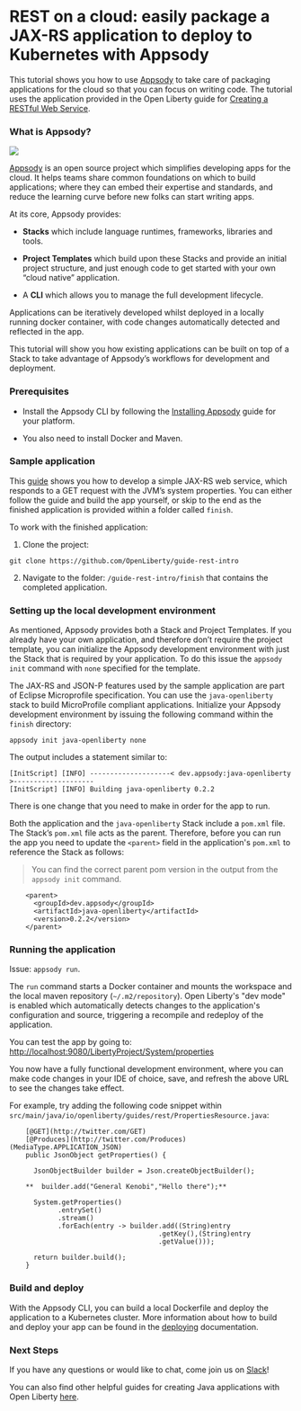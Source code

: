 
# REST on a cloud: easily package a JAX-RS application to deploy to Kubernetes with Appsody

This tutorial shows you how to use [Appsody](https://appsody.dev) to take care of packaging applications for the cloud so that you can focus on writing code. The tutorial uses the application provided in the Open Liberty guide for [Creating a RESTful Web Service](https://openliberty.io/guides/rest-intro.html).

### What is Appsody?

![](https://cdn-images-1.medium.com/max/2000/1*5SXWG-TQiEaRNabFsTnnXQ.png)

[Appsody](https://appsody.dev) is an open source project which simplifies developing apps for the cloud. It helps teams share common foundations on which to build applications; where they can embed their expertise and standards, and reduce the learning curve before new folks can start writing apps.

At its core, Appsody provides:

* **Stacks** which include language runtimes, frameworks, libraries and tools.

* **Project Templates** which build upon these Stacks and provide an initial project structure, and just enough code to get started with your own “cloud native” application.

* A **CLI** which allows you to manage the full development lifecycle.

Applications can be iteratively developed whilst deployed in a locally running docker container, with code changes automatically detected and reflected in the app.

This tutorial will show you how existing applications can be built on top of a Stack to take advantage of Appsody’s workflows for development and deployment.

### Prerequisites

* Install the Appsody CLI by following the [Installing Appsody](https://appsody.dev/docs/getting-started/installation) guide for your platform.

* You also need to install Docker and Maven.

### Sample application

This [guide](https://openliberty.io/guides/rest-intro.html) shows you how to develop a simple JAX-RS web service, which responds to a GET request with the JVM’s system properties. You can either follow the guide and build the app yourself, or skip to the end as the finished application is provided within a folder called `finish`.

To work with the finished application:

1. Clone the project:

```
git clone https://github.com/OpenLiberty/guide-rest-intro
```

2. Navigate to the folder: `/guide-rest-intro/finish` that contains the completed application.

### Setting up the local development environment

As mentioned, Appsody provides both a Stack and Project Templates. If you already have your own application, and therefore don’t require the project template, you can initialize the Appsody development environment with just the Stack that is required by your application. To do this issue the `appsody init` command with `none` specified for the template.

The JAX-RS and JSON-P features used by the sample application are part of Eclipse Microprofile specification. You can use the `java-openliberty` stack to build MicroProfile compliant applications. Initialize your Appsody development environment by issuing the following command within the `finish` directory:

```
appsody init java-openliberty none
```

The output includes a statement similar to:

```
[InitScript] [INFO] --------------------< dev.appsody:java-openliberty >--------------------
[InitScript] [INFO] Building java-openliberty 0.2.2
```

There is one change that you need to make in order for the app to run.

Both the application and the `java-openliberty` Stack include a `pom.xml` file. The Stack’s `pom.xml` file acts as the parent. Therefore, before you can run the app you need to update the `<parent>` field in the application's `pom.xml` to reference the Stack as follows:

> You can find the correct parent pom version in the output from the `appsody init` command.

```
    <parent>
      <groupId>dev.appsody</groupId>
      <artifactId>java-openliberty</artifactId>
      <version>0.2.2</version>
    </parent>
```

### Running the application

Issue: `appsody run`.

The `run` command starts a Docker container and mounts the workspace and the local maven repository (`~/.m2/repository`). Open Liberty's "dev mode" is enabled which automatically detects changes to the application's configuration and source, triggering a recompile and redeploy of the application.

You can test the app by going to:
[http://localhost:9080/LibertyProject/System/properties](http://localhost:9080/LibertyProject/System/properties)

You now have a fully functional development environment, where you can make code changes in your IDE of choice, save, and refresh the above URL to see the changes take effect.

For example, try adding the following code snippet within `src/main/java/io/openliberty/guides/rest/PropertiesResource.java`:

```
    [@GET](http://twitter.com/GET)
    [@Produces](http://twitter.com/Produces)(MediaType.APPLICATION_JSON)
    public JsonObject getProperties() {

      JsonObjectBuilder builder = Json.createObjectBuilder();

    **  builder.add("General Kenobi","Hello there");**

      System.getProperties()
            .entrySet()
            .stream()
            .forEach(entry -> builder.add((String)entry
                                     .getKey(),(String)entry
                                     .getValue()));

      return builder.build();
    }
```

### Build and deploy

With the Appsody CLI, you can build a local Dockerfile and deploy the application to a Kubernetes cluster. More information about how to build and deploy your app can be found in the [deploying](https://appsody.dev/docs/using-appsody/building-and-deploying) documentation.

### Next Steps

If you have any questions or would like to chat, come join us on [Slack](http://appsody-slack.eu-gb.mybluemix.net/)!

You can also find other helpful guides for creating Java applications with Open Liberty [here](https://openliberty.io/guides).
